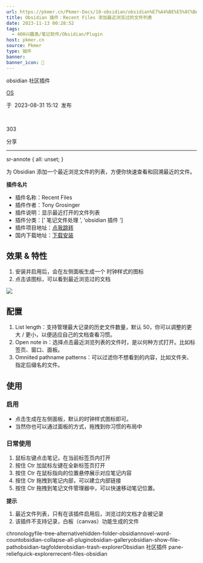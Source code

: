 ```yaml
---
url: https://pkmer.cn/Pkmer-Docs/10-obsidian/obsidian%E7%A4%BE%E5%8C%BA%E6%8F%92%E4%BB%B6/recent-files-obsidian/
title: Obsidian 插件：Recent Files 添加最近浏览过的文件列表
date: 2023-11-13 00:28:52
tags:
  - 400兴趣类/笔记软件/Obsidian/Plugin
host: pkmer.cn
source: Pkmer
type: 插件
banner: 
banner_icon: 🔖
---
```

<div class="menu-toggle"> <SidebarToggle client:idle ></SidebarToggle> </div>

obsidian 社区插件

[OS](https://pkmer.cn/authors/os)

于  2023-08-31 15:12  发布

 

303

分享

* * *

sr-annote { all: unset; }

为 Obsidian 添加一个最近浏览文件的列表，方便你快速查看和回溯最近的文件。

**插件名片**

*   插件名称：Recent Files
*   插件作者：Tony Grosinger
*   插件说明：显示最近打开的文件列表
*   插件分类：[’ 笔记文件处理 ’, ‘obsidian 插件 ‘]
*   插件项目地址：[点我跳转](https://github.com/tgrosinger/recent-files-obsidian)
*   国内下载地址：[下载安装](https://pkmer.cn/products/plugin/pluginMarket/?recent-files-obsidian)

## 效果 & 特性

1.  安装并启用后，会在左侧面板生成一个 时钟样式的图标
2.  点击该图标，可以看到最近浏览过的文档

![](https://cdn.pkmer.cn/images/5e43ff4bdd31ad16e66226ac1c05a67b_MD5.png!pkmer)

## 配置

1.  List length：支持管理最大记录的历史文件数量，默认 50，你可以调整的更大 / 更小，以便适应自己的文档查看习惯。
2.  Open note in：选择点击最近浏览列表的文件时，是以何种方式打开。比如标签页、窗口、面板。
3.  Omniited pathname patterns：可以过滤你不想看到的内容，比如文件夹、指定后缀名的文件。

## 使用

### 启用

*   点击生成在左侧面板，默认的时钟样式图标即可。
*   当然你也可以通过面板的方式，拖拽到你习惯的布局中

### 日常使用

1.  鼠标左键点击笔记，在当前标签页内打开
2.  按住 Ctr 加鼠标左键在全新标签页打开
3.  按住 Ctr 在鼠标指向的位置悬停展示对应笔记内容
4.  按住 Ctr 拖拽到笔记内部，可以建立内部链接
5.  按住 Ctr 拖拽到笔记文件管理器中，可以快速移动笔记位置。

**提示**

1.  最近文件列表，只有在该插件启用后，浏览过的文档才会被记录
2.  该插件不支持记录，白板（canvas）功能生成的文件

chronologyfile-tree-alternativehidden-folder-obsidiannovel-word-countobsidian-collapse-all-pluginobsidian-galleryobsidian-show-file-pathobsidian-tagfolderobsidian-trash-explorerObsidian 社区插件 pane-reliefquick-explorerrecent-files-obsidian